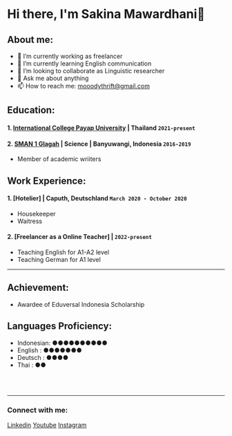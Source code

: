 # Hi there, I'm Sakina Mawardhani👋

## About me:
- 🔭 I’m currently working as freelancer
- 🌱 I’m currently learning English communication
- 👯 I’m looking to collaborate as Linguistic researcher
- 💬 Ask me about anything
- 📫 How to reach me: mooodythrift@gmail.com

## Education:

#### 1. [International College Payap University](https://wp.payap.ac.th/) | Thailand `2021-present`
 
#### 2. [SMAN 1 Glagah](https://www.sman1glagah.sch.id/) | Science | Banyuwangi, Indonesia `2016-2019`
   - Member of academic wriiters

## Work Experience:
#### 1. [Hotelier] | Caputh, Deutschland `March 2020 - October 2020`
   - Housekeeper
   - Waitress
#### 2. [Freelancer as a Online Teacher] | `2022-present`
   - Teaching English for A1-A2 level
   - Teaching German for A1 level
---
## Achievement:
   - Awardee of Eduversal Indonesia Scholarship
## Languages Proficiency:
   - Indonesian: ●●●●●●●●●●
   - English   : ●●●●●●●
   - Deutsch   : ●●●●
   - Thai      : ●●


<br />
<br />

---
### Connect with me:


[Linkedin](https://www.linkedin.com/in/sakina-mawardhani-817004286/) 
[Youtube](https://www.youtube.com/channel/UCv1r5GZbUq2zfHOf_WjF7dg) 
[Instagram](https://instagram.com/sakinasasa04?igshid=MmVlMjlkMTBhMg%3D%3D&utm_source=qr)






